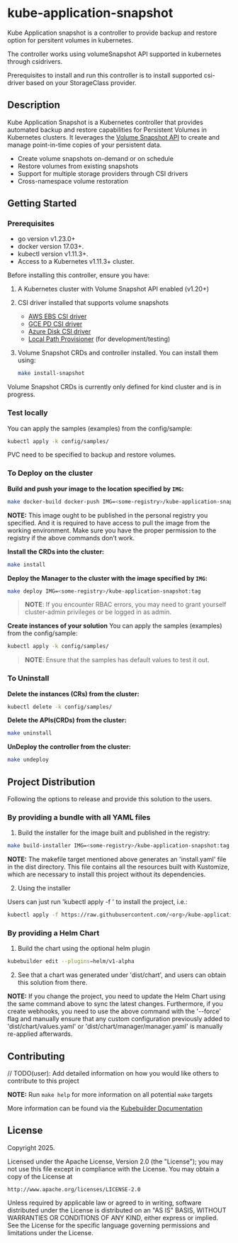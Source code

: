 # kube-application-snapshot

Kube Application snapshot is a controller to provide backup and restore option for persitent volumes in kubernetes.

The controller works using volumeSnapshot API supported in kubernetes through csidrivers.

Prerequisites to install and run this controller is to install supported csi-driver based on your StorageClass provider.

## Description
Kube Application Snapshot is a Kubernetes controller that provides automated backup and restore capabilities for Persistent Volumes in Kubernetes clusters. It leverages the [Volume Snapshot API](https://kubernetes.io/docs/concepts/storage/volume-snapshots/) to create and manage point-in-time copies of your persistent data.

- Create volume snapshots on-demand or on schedule
- Restore volumes from existing snapshots
- Support for multiple storage providers through CSI drivers
- Cross-namespace volume restoration

## Getting Started

### Prerequisites
- go version v1.23.0+
- docker version 17.03+.
- kubectl version v1.11.3+.
- Access to a Kubernetes v1.11.3+ cluster.

Before installing this controller, ensure you have:

1. A Kubernetes cluster with Volume Snapshot API enabled (v1.20+)
2. CSI driver installed that supports volume snapshots
   - [AWS EBS CSI driver](https://github.com/kubernetes-sigs/aws-ebs-csi-driver)
   - [GCE PD CSI driver](https://github.com/kubernetes-sigs/gcp-compute-persistent-disk-csi-driver)
   - [Azure Disk CSI driver](https://github.com/kubernetes-sigs/azuredisk-csi-driver)
   - [Local Path Provisioner](https://github.com/rancher/local-path-provisioner) (for development/testing)

3. Volume Snapshot CRDs and controller installed. You can install them using:
   ```bash
   make install-snapshot
   ```
Volume Snapshot CRDs is currently only defined for kind cluster and is in progress.

### Test locally 

You can apply the samples (examples) from the config/sample:

```sh
kubectl apply -k config/samples/
```

PVC need to be specified to backup and restore volumes.

### To Deploy on the cluster
**Build and push your image to the location specified by `IMG`:**

```sh
make docker-build docker-push IMG=<some-registry>/kube-application-snapshot:tag
```

**NOTE:** This image ought to be published in the personal registry you specified.
And it is required to have access to pull the image from the working environment.
Make sure you have the proper permission to the registry if the above commands don’t work.

**Install the CRDs into the cluster:**

```sh
make install
```

**Deploy the Manager to the cluster with the image specified by `IMG`:**

```sh
make deploy IMG=<some-registry>/kube-application-snapshot:tag
```

> **NOTE**: If you encounter RBAC errors, you may need to grant yourself cluster-admin
privileges or be logged in as admin.

**Create instances of your solution**
You can apply the samples (examples) from the config/sample:

```sh
kubectl apply -k config/samples/
```

>**NOTE**: Ensure that the samples has default values to test it out.

### To Uninstall
**Delete the instances (CRs) from the cluster:**

```sh
kubectl delete -k config/samples/
```

**Delete the APIs(CRDs) from the cluster:**

```sh
make uninstall
```

**UnDeploy the controller from the cluster:**

```sh
make undeploy
```

## Project Distribution

Following the options to release and provide this solution to the users.

### By providing a bundle with all YAML files

1. Build the installer for the image built and published in the registry:

```sh
make build-installer IMG=<some-registry>/kube-application-snapshot:tag
```

**NOTE:** The makefile target mentioned above generates an 'install.yaml'
file in the dist directory. This file contains all the resources built
with Kustomize, which are necessary to install this project without its
dependencies.

2. Using the installer

Users can just run 'kubectl apply -f <URL for YAML BUNDLE>' to install
the project, i.e.:

```sh
kubectl apply -f https://raw.githubusercontent.com/<org>/kube-application-snapshot/<tag or branch>/dist/install.yaml
```

### By providing a Helm Chart

1. Build the chart using the optional helm plugin

```sh
kubebuilder edit --plugins=helm/v1-alpha
```

2. See that a chart was generated under 'dist/chart', and users
can obtain this solution from there.

**NOTE:** If you change the project, you need to update the Helm Chart
using the same command above to sync the latest changes. Furthermore,
if you create webhooks, you need to use the above command with
the '--force' flag and manually ensure that any custom configuration
previously added to 'dist/chart/values.yaml' or 'dist/chart/manager/manager.yaml'
is manually re-applied afterwards.

## Contributing
// TODO(user): Add detailed information on how you would like others to contribute to this project

**NOTE:** Run `make help` for more information on all potential `make` targets

More information can be found via the [Kubebuilder Documentation](https://book.kubebuilder.io/introduction.html)

## License

Copyright 2025.

Licensed under the Apache License, Version 2.0 (the "License");
you may not use this file except in compliance with the License.
You may obtain a copy of the License at

    http://www.apache.org/licenses/LICENSE-2.0

Unless required by applicable law or agreed to in writing, software
distributed under the License is distributed on an "AS IS" BASIS,
WITHOUT WARRANTIES OR CONDITIONS OF ANY KIND, either express or implied.
See the License for the specific language governing permissions and
limitations under the License.

